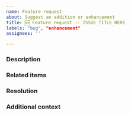 ```yaml
---
name: Feature request
about: Suggest an addition or enhancement
title: 🆕 Feature request -- ISSUE_TITLE_HERE
labels: "bug", "enhancement"
assignees: ''

---
```


<!-- PLEASE REMOVE ANY INAPPLICABLE SECTIONS! -->

### Description

<!-- A clear and concise description of what you want to happen. -->

### Related items

<!-- Issues, PR's, files, commits, external links, etc. -->

### Resolution

<!-- Already know how to implement this? Let us know! -->

### Additional context

<!-- Add any other context about the problem here. -->
